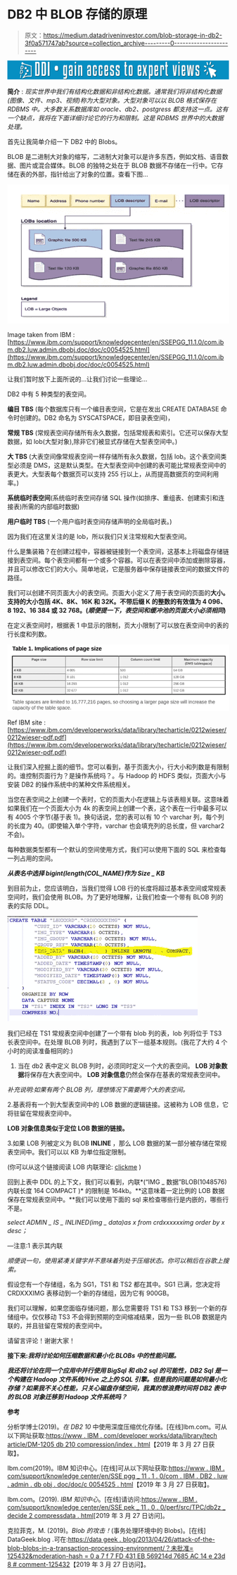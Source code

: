 # DB2 中 BLOB 存储的原理

> 原文：<https://medium.datadriveninvestor.com/blob-storage-in-db2-3f0a571747ab?source=collection_archive---------0----------------------->

[![](img/37c39d6a362301e43ad81d412a07bc38.png)](http://www.track.datadriveninvestor.com/1B9E)

**简介** : *现实世界中我们有结构化数据和非结构化数据。通常我们将非结构化数据(图像、文件、mp3、视频)称为大型对象。大型对象可以以 BLOB 格式保存在 RDBMS 中。大多数关系数据库如 oracle、db2、postgress 都支持这一点。这有一个缺点，我将在下面详细讨论它的行为和限制。这是 RDBMS 世界中的大数据处理。*

首先让我简单介绍一下 DB2 中的 Blobs。

BLOB 是二进制大对象的缩写，二进制大对象可以是许多东西，例如文档、语音数据、图片或混合媒体。BLOB 的独特之处在于 BLOB 数据不存储在一行中。它存储在表的外部，指针给出了对象的位置。查看下图…

![](img/9d54f1a7e5785eaf7f1b52eb6be346eb.png)

Image taken from IBM : [https://www.ibm.com/support/knowledgecenter/en/SSEPGG_11.1.0/com.ibm.db2.luw.admin.dbobj.doc/doc/c0054525.html](https://www.ibm.com/support/knowledgecenter/en/SSEPGG_11.1.0/com.ibm.db2.luw.admin.dbobj.doc/doc/c0054525.html)

让我们暂时放下上面所说的…让我们讨论一些理论…

DB2 中有 5 种类型的表空间。

**编目 TBS** (每个数据库只有一个编目表空间，它是在发出 CREATE DATABASE 命令时创建的。DB2 命名为 SYSCATSPACE，即目录表空间)，

**常规 TBS** (常规表空间存储所有永久数据，包括常规表和索引。它还可以保存大型数据，如 lob(大型对象),除非它们被显式存储在大型表空间中。)

**大 TBS** (大表空间像常规表空间一样存储所有永久数据，包括 lob。这个表空间类型必须是 DMS，这是默认类型。在大型表空间中创建的表可能比常规表空间中的表更大。大型表每个数据页可以支持 255 行以上，从而提高数据页的空间利用率。)

**系统临时表空间**(系统临时表空间存储 SQL 操作(如排序、重组表、创建索引和连接表)所需的内部临时数据)

**用户临时 TBS** (一个用户临时表空间存储声明的全局临时表。)

因为我们在这里关注的是 lob，所以我们只关注常规和大型表空间。

什么是集装箱？在创建过程中，容器被链接到一个表空间，这基本上将磁盘存储链接到表空间。每个表空间都有一个或多个容器。可以在表空间中添加或删除容器，并且可以修改它们的大小。简单地说，它是服务器中保存链接表空间的数据文件的路径。

我们可以创建不同页面大小的表空间。页面大小定义了用于表空间的页面的**大小。支持的大小包括 4K、8K、16K 和 32K。不带后缀 K 的整数的有效值为 4 096、8 192、16 384 或 32 768。(*顺便提一下，表空间和缓冲池的页面大小必须相同*)**

在定义表空间时，根据表 1 中显示的限制，页大小限制了可以放在表空间中的表的行长度和列数。

![](img/2bee44082b53a798a8879c84b44dc84c.png)

Ref IBM site : [https://www.ibm.com/developerworks/data/library/techarticle/0212wieser/0212wieser-pdf.pdf](https://www.ibm.com/developerworks/data/library/techarticle/0212wieser/0212wieser-pdf.pdf)

让我们深入挖掘上面的细节。您可以看到，基于页面大小，行大小和列数是有限制的。谁控制页面行为？是操作系统吗？。与 Hadoop 的 HDFS 类似，页面大小与安装 DB2 的操作系统中的某种文件系统相关。

当您在表空间之上创建一个表时，它的页面大小在逻辑上与该表相关联。这意味着如果我们在一个页面大小为 4k 的表空间上创建一个表，这个表在一行中最多可以有 4005 个字节(基于表 1)。换句话说，您的表可以有 10 个 varchar 列，每个列的长度为 40。(即使输入单个字符，varchar 也会填充列的总长度，但 varchar2 不会)。

每种数据类型都有一个默认的空间使用方式，我们可以使用下面的 SQL 来检查每一列占用的空间。

***从表名中选择 bigint(length(COL_NAME)作为 Size _ KB***

到目前为止，您应该明白，当我们觉得 LOB 行的长度将超过基本表空间或常规表空间时，我们会使用 BLOB。为了更好地理解，让我们检查一个带有 BLOB 列的表的实际 DDL。

![](img/cf5ed18a4d516e061039cecb20f47327.png)

我们已经在 TS1 常规表空间中创建了一个带有 blob 列的表，lob 列将位于 TS3 长表空间中。在处理 BLOB 列时，我遇到了以下一组基本规则。(我花了大约 4 个小时的阅读准备相同的:)

1.  当在 db2 表中定义 BLOB 列时，必须同时定义一个大的表空间。 **LOB 对象数据**将保存在大表空间中。 **LOB 对象信息**仍然会保存在基表的常规表空间中。

*补充说明:如果有两个 BLOB 列，理想情况下需要两个大的表空间。*

2.基表将有一个到大型表空间中的 LOB 数据的逻辑链接。这被称为 LOB 信息，它将驻留在常规表空间中。

**LOB 对象信息类似于定位 LOB 数据的链接。**

3.如果 LOB 列被定义为 BLOB **INLINE** ，那么 LOB 数据的某一部分被存储在常规表空间中。我们可以以 KB 为单位指定限制。

(你可以从这个链接阅读 LOB 内联理论: [clickme](https://www.ibm.com/support/knowledgecenter/en/SSEPGG_11.1.0/com.ibm.db2.luw.admin.dbobj.doc/doc/c0054525.html) )

回到上表中 DDL 的上下文，我们可以看到，内联*(“IMG _ 数据”BLOB(1048576)内联长度 164 COMPACT )* 的限制是 164kb。**这意味着一定比例的 LOB 数据保存在常规表空间中。**我们可以使用下面的 sql 来检查哪些行是内嵌的，哪些行不是。

*select ADMIN _ IS _ INLINED(img _ data)as x from crdxxxxxximg order by x desc；*

—注意:1 表示其内联

*顺便说一句，使用紧凑关键字并不意味着列处于压缩状态。你可以稍后在谷歌上搜索。*

假设您有一个存储组，名为 SG1，TS1 和 TS2 都在其中。SG1 已满，您决定将 CRDXXXIMG 表移动到一个新的存储组，因为它有 900GB。

我们可以理解，如果您面临存储问题，那么您需要将 TS1 和 TS3 移到一个新的存储组中。仅仅移动 TS3 不会得到预期的空间缩减结果，因为一些 BLOB 数据是内联的，并且驻留在常规的表空间中。

请留言评论！谢谢大家！

**接下来:*我将讨论如何压缩数据和最小化 BLOBs 中的性能问题。***

***我还将讨论在同一个应用中并行使用 BigSql 和 db2 sql 的可能性，DB2 Sql 是一个构建在 Hadoop 文件系统/Hive 之上的 SQL 引擎。但是我的问题是如何最小化存储？如果我不关心性能，只关心磁盘存储空间，我真的想浪费时间将 DB2 表中的 BLOB 对象迁移到 Hadoop 文件系统吗？***

**参考**

分析学博士(2019)。*在 DB2 10* 中使用深度压缩优化存储。[在线]Ibm.com。可从以下网址获取:[https://www . IBM . com/developer works/data/library/tech article/DM-1205 db 210 compression/index . html](https://www.ibm.com/developerworks/data/library/techarticle/dm-1205db210compression/index.html)【2019 年 3 月 27 日获取】。

Ibm.com(2019)。IBM 知识中心。[在线]可从以下网址获取:[https://www . IBM . com/support/knowledge center/en/SSE pgg _ 11 . 1 . 0/com . IBM . DB2 . luw . admin . db obj . doc/doc/c 0054525 . html](https://www.ibm.com/support/knowledgecenter/en/SSEPGG_11.1.0/com.ibm.db2.luw.admin.dbobj.doc/doc/c0054525.html)【2019 年 3 月 27 日获取】。

Ibm.com。(2019). *IBM 知识中心*。[在线]请访问:[https://www . IBM . com/support/knowledge center/en/SSE pek _ 11 . 0 . 0/perf/src/TPC/db2z _ decide 2 compressdata . html](https://www.ibm.com/support/knowledgecenter/en/SSEPEK_11.0.0/perf/src/tpc/db2z_decide2compressdata.html)[2019 年 3 月 27 日访问]。

克拉菲克，M. (2019)。*Blob 的攻击！*(事务处理环境中的 Blobs)。[在线] DataGeek.blog .可在:[https://data geek . blog/2013/04/26/attack-of-the-blob-blobs-in-a-transaction-processing-environment/？未批准= 125432&moderation-hash = 0 a 7 f 7 FD 431 EB 569214d 7685 AC 14 e 23d 8 # comment-125432](https://datageek.blog/2013/04/26/attack-of-the-blob-blobs-in-a-transaction-processing-environment/?unapproved=125432&moderation-hash=0a7f7fd431eb569214d7685ac14e23d8#comment-125432)【2019 年 3 月 27 日访问】。